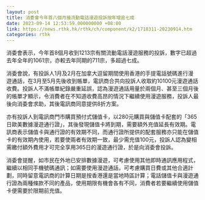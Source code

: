 ```yaml
---
layout: post
title: 消委會今年首八個月接流動電話漫遊投訴按年增逾七成
date: 2023-09-14 12:53:59.000000000 +08:00
link: https://news.rthk.hk/rthk/ch/component/k2/1718311-20230914.htm
categories: rthk
---
```


消委會表示，今年首8個月收到1213宗有關流動電話漫遊服務的投訴，數字已超過去年全年的1061宗，亦較去年同期的711宗，多超過七成。

消委會說，有投訴人1月及2月在加拿大逗留期間使用香港的手提電話號碼進行漫遊通話，在3月至5月先後收到帳單，電訊商合共向投訴人收取約10100元漫遊通話收費。投訴人不滿帳單紀錄嚴重延誤，認為漫遊通話用量於兩個月、甚至三個月後的帳單才顯示，令消費者在不知道收費高昂的情況下繼續使用漫遊服務，投訴人最後向消委會求助，其後電訊商同意提供8折方案。

亦有投訴人到電訊商門市購買預付式儲值卡，以280元購買與儲值卡配套的「365日歐美數據漫遊通行證」，其後發現儲值卡將到期，需要額外充值延長有效期。電訊商表示儲值卡與通行證的有效期不同，而通行證所提供的配套服務亦只能在儲值卡的有效期內使用，若要使兩者有效期一致，最少需充值100元，投訴人認為變相需繳付額外費用才可完全享用365日的漫遊通行證，於是向消委會投訴。

消委會提醒，如市民在外地已安排數據漫遊，可考慮使用其他即時通訊應用程式，繼續以相同手機號碼通訊；如需要使用漫遊通話，可考慮購買日費或其他合適計劃，同時留意電訊商的計算日期是按香港還是當地時區計算；電話儲值卡與漫遊通行證為兩種條款不同的產品，使用期限有機會各有不同，消費者若要繼續使用儲值卡便需要於限期前充值。
